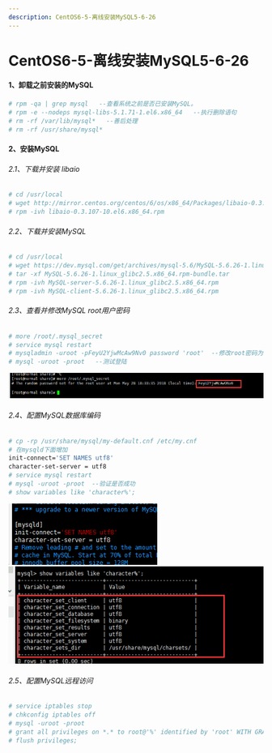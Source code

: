 ```yaml
---
description: CentOS6-5-离线安装MySQL5-6-26
---
```


# CentOS6-5-离线安装MySQL5-6-26

#### 1、卸载之前安装的MySQL
```bash
# rpm -qa | grep mysql   --查看系统之前是否已安装MySQL。
# rpm -e --nodeps mysql-libs-5.1.71-1.el6.x86_64   --执行删除语句
# rm -rf /var/lib/mysql*   --善后处理
# rm -rf /usr/share/mysql*
```
#### 2、安装MySQL
###### 2.1、下载并安装 libaio
```bash
# cd /usr/local
# wget http://mirror.centos.org/centos/6/os/x86_64/Packages/libaio-0.3.107-10.el6.x86_64.rpm
# rpm -ivh libaio-0.3.107-10.el6.x86_64.rpm
```
###### 2.2、下载并安装MySQL
```bash
# cd /usr/local
# wget https://dev.mysql.com/get/archives/mysql-5.6/MySQL-5.6.26-1.linux_glibc2.5.x86_64.rpm-bundle.tar
# tar -xf MySQL-5.6.26-1.linux_glibc2.5.x86_64.rpm-bundle.tar
# rpm -ivh MySQL-server-5.6.26-1.linux_glibc2.5.x86_64.rpm
# rpm -ivh MySQL-client-5.6.26-1.linux_glibc2.5.x86_64.rpm
```
###### 2.3、查看并修改MySQL root用户密码
```bash
# more /root/.mysql_secret
# service mysql restart
# mysqladmin -uroot -pFeyU2YjwMcAw9Nv0 password 'root'  --修改root密码为root
# mysql -uroot -proot   --测试登陆
```
![](../assets/jianshu/2743275-1d296e2cb8b73d3c.png)
###### 2.4、配置MySQL数据库编码
```bash
# cp -rp /usr/share/mysql/my-default.cnf /etc/my.cnf
# 在mysqld下面增加
init-connect='SET NAMES utf8'
character-set-server = utf8
# service mysql restart
# mysql -uroot -proot  --验证是否成功
# show variables like 'character%';
```
![](../assets/jianshu/2743275-6cdfd951579ad2d3.png)
![](../assets/jianshu/2743275-eb169140eb6b5b36.png)

###### 2.5、配置MySQL远程访问
```bash
# service iptables stop
# chkconfig iptables off
# mysql -uroot -proot
# grant all privileges on *.* to root@'%' identified by 'root' WITH GRANT OPTION;
# flush privileges;
```
